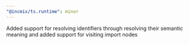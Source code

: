 ```yaml
---
"@incmix/ts.runtime": minor
---
```


Added support for resolving identifiers through resolving their semantic meaning and added support for visiting import nodes
